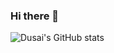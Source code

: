 ### Hi there 👋

![Dusai's GitHub stats](https://github-readme-stats.vercel.app/api?username=ikun-moxiaofei&show_icons=true&theme=radical)
<!--
**ikun-moxiaofei/ikun-moxiaofei** is a ✨ _special_ ✨ repository because its `README.md` (this file) appears on your GitHub profile.

Here are some ideas to get you started:

- 🔭 I’m currently working on ...
- 🌱 I’m currently learning ...
- 👯 I’m looking to collaborate on ...
- 🤔 I’m looking for help with ...
- 💬 Ask me about ...
- 📫 How to reach me: ...
- 😄 Pronouns: ...
- ⚡ Fun fact: ...
-->
